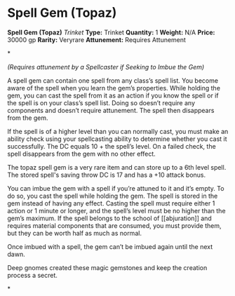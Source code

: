 # Spell Gem (Topaz)

**Spell Gem (Topaz)**
_Trinket_
**Type:** Trinket
**Quantity:** 1
**Weight:** N/A
**Price:** 30000 gp
**Rarity:** Veryrare
**Attunement:** Requires Attunement

*<div class="item-attunement"><i>(Requires attunement by a Spellcaster if Seeking to Imbue the Gem)</i><p>A spell gem can contain one spell from any class’s spell list. You become aware of the spell when you learn the gem’s properties. While holding the gem, you can cast the spell from it as an action if you know the spell or if the spell is on your class’s spell list. Doing so doesn’t require any components and doesn’t require attunement. The spell then disappears from the gem.

If the spell is of a higher level than you can normally cast, you must make an ability check using your spellcasting ability to determine whether you cast it successfully. The DC equals 10 + the spell’s level. On a failed check, the spell disappears from the gem with no other effect.

The topaz spell gem is a very rare item and can store up to a 6th level spell. The stored spell's saving throw DC is 17 and has a +10 attack bonus.

You can imbue the gem with a spell if you’re attuned to it and it’s empty. To do so, you cast the spell while holding the gem. The spell is stored in the gem instead of having any effect. Casting the spell must require either 1 action or 1 minute or longer, and the spell’s level must be no higher than the gem’s maximum. If the spell belongs to the school of [[abjuration]] and requires material components that are consumed, you must provide them, but they can be worth half as much as normal.

Once imbued with a spell, the gem can’t be imbued again until the next dawn.

Deep gnomes created these magic gemstones and keep the creation process a secret.</p>*